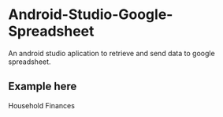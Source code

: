 # Android-Studio-Google-Spreadsheet
An android studio aplication to retrieve and send data to google spreadsheet. 

## Example here
Household Finances
